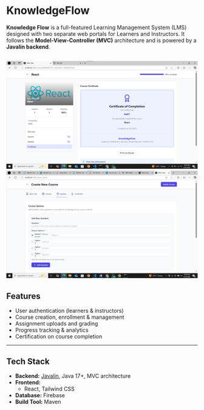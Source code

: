 # KnowledgeFlow

**Knowledge Flow** is a full-featured Learning Management System (LMS) designed with two separate web portals for Learners and Instructors. It follows the **Model-View-Controller (MVC)** architecture and is powered by a **Javalin backend**.

![Image1](Images/Learner1.jpg)
![Image2](Images/Instructor1.jpg)
---

## Features

- User authentication (learners & instructors)
- Course creation, enrollment & management
- Assignment uploads and grading
- Progress tracking & analytics
- Certification on course completion

---

## Tech Stack

- **Backend:** [Javalin](https://javalin.io/), Java 17+, MVC architecture
- **Frontend:**
  - React, Tailwind CSS
- **Database:** Firebase
- **Build Tool:** Maven 


